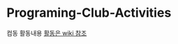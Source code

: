 # Programing-Club-Activities
컴동 활동내용
[활동은 wiki 참조](https://github.com/StupidDeveloper05/Programing-Club-Activities/wiki)
